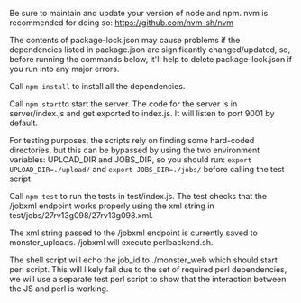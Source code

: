 Be sure to maintain and update your version of node and npm. nvm is recommended for doing so: https://github.com/nvm-sh/nvm

The contents of package-lock.json may cause problems if the dependencies listed in package.json are significantly changed/updated, so, before running the commands below, it'll help to delete package-lock.json if you run into any major errors.

Call `npm install` to install all the dependencies.

Call `npm start`to start the server. The code for the server is in server/index.js and get exported to index.js. It will listen to port 9001 by default.

For testing purposes, the scripts rely on finding some hard-coded directories, but this can be bypassed by using the two environment variables:
UPLOAD_DIR and JOBS_DIR, so you should run: `export UPLOAD_DIR=./upload/` and `export JOBS_DIR=./jobs/` before calling the test script

Call `npm test` to run the tests in test/index.js. The test checks that the /jobxml endpoint works properly using the xml string in test/jobs/27rv13g098/27rv13g098.xml.

The xml string passed to the /jobxml endpoint is currently saved to monster_uploads. /jobxml will execute perlbackend.sh.

The shell script will echo the job_id to ./monster_web which should start perl script. This will likely fail due to the set of required perl dependencies, we will use a separate test perl script to show that the interaction between the JS and perl is working.
